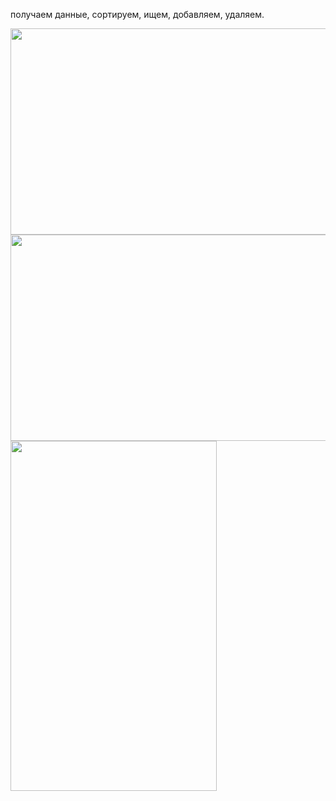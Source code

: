 
получаем данные, сортируем, ищем, добавляем, удаляем.


<img src="https://s102vla.storage.yandex.net/rdisk/b0a39342f250b3c9e88e3531b5d0c32c1c092dcd6563055e3fd0c851d3680aee/60e11128/hr6EOoOySaVlKHulgMjFSA_yDO-S3dmHTOrmw9O9dMUIDCW3FBRbfS_HCyULq7zUKKtljnA6UjHWJcpc4wTrWA==?uid=27160728&filename=someList_dec1.png&disposition=inline&hash=&limit=0&content_type=image%2Fpng&owner_uid=27160728&fsize=202860&hid=19e4ba2bcd798a2fd849758cac7a6036&media_type=image&tknv=v2&etag=d217b73245458734b97731202c9439c6&rtoken=ex54imFMKyBB&force_default=yes&ycrid=na-206c73525eab0827c4a92849417e0de1-downloader14f&ts=5c64240089a00&s=926f7de633f5fcc9d6dfdd9c8b1d60aa210f47fb18bd16e327bf23f0036c674c&pb=U2FsdGVkX1-ShAF1H_yZFa33MYruB2yetJAzeBWETmgctz16gcI2ia42Zz7f3Jn-ArSRPxbf0kZGib4JFwh-YnW6vmpQOG-M4pxZb7qn7d0" width=660 height=330>
<img src="https://s198sas.storage.yandex.net/rdisk/33f6e14a7190eeefcc61464d3cceda2d1dd3b2261cd864608a149f72d0b35101/60e11141/hr6EOoOySaVlKHulgMjFSEed8oRiy7mJlsGQ6WNWYJBbPxub95bKGIkCqv1XN0Wc1lGphXs_1OD2IXO600QKVg==?uid=27160728&filename=someList_dec2.png&disposition=inline&hash=&limit=0&content_type=image%2Fpng&owner_uid=27160728&fsize=137732&hid=d28bdc10e1e6f010009be2d19abbc37d&media_type=image&tknv=v2&etag=88fa012015b6d8bab9d8414b50cd3335&rtoken=4r2TlQAbB9Gp&force_default=yes&ycrid=na-524e5e65e32e248b11e49cd2f29c6b56-downloader14f&ts=5c64241861240&s=dc6dc83669fb4ba89afcad5f4b60fbe5c1b6c728863203f77b8b940b53ab0468&pb=U2FsdGVkX18oFMch1FiYpwMaQub_LpA-xysEO3qrzC9xX8E6ggyCaJA5vYRw76IwFY3L4TRNqE4lsvPtmNPJNj0mV2lbLtJaEcJfP5KjZk4" width=660 height=330>


<img src="https://s98vla.storage.yandex.net/rdisk/a4b2af7af5101433df7ff37bb8468a93848be5bb143da66fc510426c146e792e/60e11159/hr6EOoOySaVlKHulgMjFSHt655eGzpQE5CR1WQMS3MIuwIq8Ld12EqlYhFlrkPzegQVZQE3PV2eybB9hlyZGLw==?uid=27160728&filename=someList_adap1.png&disposition=inline&hash=&limit=0&content_type=image%2Fpng&owner_uid=27160728&fsize=276333&hid=f9dba2391a8e61b9d79c560a34941e8b&media_type=image&tknv=v2&etag=9e6948528d6f79b1557f65a3d97f9e7b&rtoken=BsQSCPpxUaG6&force_default=yes&ycrid=na-9bc8ae391c287e4c654fbef280da6eab-downloader14f&ts=5c64242f44840&s=3ab93f47c1cfca5ed37f02afd82c8435f71862e0ba47aa25347adf5be8e37d68&pb=U2FsdGVkX196eGMBlqcJxGke-6EV5op4esMdrOwuzU1XuaWldWtiWWbXoQYB2qnU-vPqLQGdji0O_SzYbHZsq5-nFBfP8ougtnBRuYdaeKc" width=330 height=560>
